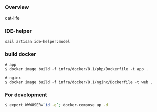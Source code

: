 ### Overview
cat-life

### IDE-helper

```bash
sail artisan ide-helper:model
```

### build docker

```shell
# app
$ docker image build -f infra/docker/8.1/php/Dockerfile -t app .

# nginx
$ docker image build -f infra/docker/8.1/nginx/Dockerfile -t web .
```

### For development
```bash
$ export WWWUSER=`id -g`; docker-compose up -d
```

